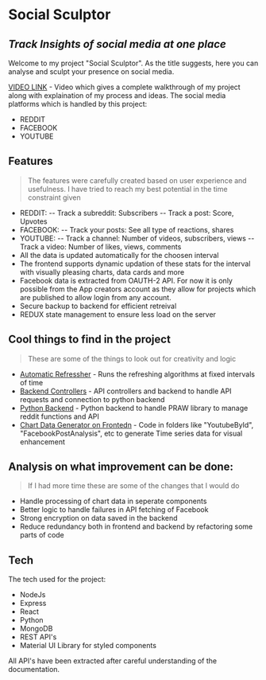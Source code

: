 # Social Sculptor
## _Track Insights of social media at one place_

Welcome to my project "Social Sculptor". As the title suggests, here you can analyse and sculpt your presence on social media.

[VIDEO LINK](https://vimeo.com/891329556?share=copy) - Video which gives a complete walkthrough of my project along with explaination of my process and ideas.
The social media platforms which is handled by this project:
- REDDIT
- FACEBOOK
- YOUTUBE

## Features
>The features were carefully created based on user experience and usefulness. I have tried to reach my best potential in the time constraint given
- REDDIT:
-- Track a subreddit: Subscribers
-- Track a post: Score, Upvotes
- FACEBOOK:
-- Track your posts: See all type of reactions, shares
- YOUTUBE:
-- Track a channel: Number of videos, subscribers, views
-- Track a video: Number of likes, views, comments
- All the data is updated automatically for the choosen interval
- The frontend supports dynamic updation of these stats for the interval with visually pleasing charts, data cards and more
- Facebook data is extracted from OAUTH-2 API. For now it is only possible from the App creators account as they allow for projects which are published to allow login from any account.
- Secure backup to backend for efficient retreival
- REDUX state management to ensure less load on the server

## Cool things to find in the project
>These are some of the things to look out for creativity and logic
- [Automatic Refressher](https://github.com/psbhatbvbcs/SocialSculptor/blob/master/server/utils/cronJob.js) - Runs the refreshing algorithms at fixed intervals of time
- [Backend Controllers](https://github.com/psbhatbvbcs/SocialSculptor/tree/master/server/controllers) - API controllers and backend to handle API requests and connection to python backend
- [Python Backend](https://github.com/psbhatbvbcs/SocialSculptor/tree/master/pythonBackend) - Python backend to handle PRAW library to manage reddit functions and API
- [Chart Data Generator on Frontedn](https://github.com/psbhatbvbcs/SocialSculptor/tree/master/client/src/scenes) - Code in folders like "YoutubeById", "FacebookPostAnalysis", etc to generate Time series data for visual enhancement

## Analysis on what improvement can be done:
>If I had more time these are some of the changes that I would do
- Handle processing of chart data in seperate components
- Better logic to handle failures in API fetching of Facebook
- Strong encryption on data saved in the backend
- Reduce redundancy both in frontend and backend by refactoring some parts of code

## Tech

The tech used for the project:

- NodeJs
- Express
- React
- Python
- MongoDB
- REST API's
- Material UI Library for styled components

All API's have been extracted after careful understanding of the documentation.
